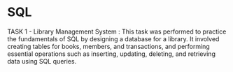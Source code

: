 # SQL
TASK 1 - Library Management System : This task was performed to practice the fundamentals of SQL by designing a database for a library. It involved creating tables for books, members, and transactions, and performing essential operations such as inserting, updating, deleting, and retrieving data using SQL queries.
